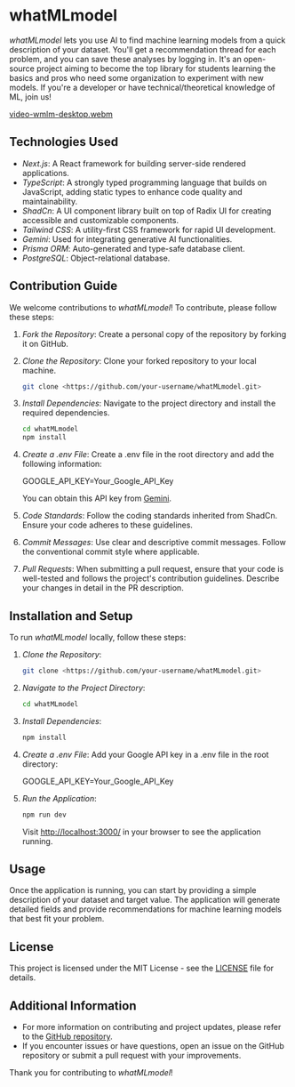 # whatMLmodel

*whatMLmodel* lets you use AI to find machine learning models from a quick description of your dataset. You'll get a recommendation thread for each problem, and you can save these analyses by logging in. It's an open-source project aiming to become the top library for students learning the basics and pros who need some organization to experiment with new models. If you're a developer or have technical/theoretical knowledge of ML, join us!

[video-wmlm-desktop.webm](https://github.com/user-attachments/assets/d1e09e7c-9d0b-4e85-9c06-5b613a481b89)

## Technologies Used

- *Next.js*: A React framework for building server-side rendered applications.
- *TypeScript*: A strongly typed programming language that builds on JavaScript, adding static types to enhance code quality and maintainability.
- *ShadCn*: A UI component library built on top of Radix UI for creating accessible and customizable components.
- *Tailwind CSS*: A utility-first CSS framework for rapid UI development.
- *Gemini*: Used for integrating generative AI functionalities.
- *Prisma ORM*: Auto-generated and type-safe database client.
- *PostgreSQL*: Object-relational database.

## Contribution Guide

We welcome contributions to *whatMLmodel*! To contribute, please follow these steps:

1. *Fork the Repository*: Create a personal copy of the repository by forking it on GitHub.
2. *Clone the Repository*: Clone your forked repository to your local machine.

    ```bash
    git clone <https://github.com/your-username/whatMLmodel.git>
    ```

3. *Install Dependencies*: Navigate to the project directory and install the required dependencies.

    ```bash
    cd whatMLmodel
    npm install
    ```

4. *Create a .env File*: Create a .env file in the root directory and add the following information:

    GOOGLE_API_KEY=Your_Google_API_Key

    You can obtain this API key from [Gemini](https://aistudio.google.com).
5. *Code Standards*: Follow the coding standards inherited from ShadCn. Ensure your code adheres to these guidelines.
6. *Commit Messages*: Use clear and descriptive commit messages. Follow the conventional commit style where applicable.
7. *Pull Requests*: When submitting a pull request, ensure that your code is well-tested and follows the project's contribution guidelines. Describe your changes in detail in the PR description.

## Installation and Setup

To run *whatMLmodel* locally, follow these steps:

1. *Clone the Repository*:

    ```bash
    git clone <https://github.com/your-username/whatMLmodel.git>
    ```

2. *Navigate to the Project Directory*:

    ```bash
    cd whatMLmodel
    ```

3. *Install Dependencies*:

    ```bash
    npm install
    ```

4. *Create a .env File*: Add your Google API key in a .env file in the root directory:

    GOOGLE_API_KEY=Your_Google_API_Key

5. *Run the Application*:

    ```bash
    npm run dev
    ```

    Visit <http://localhost:3000/> in your browser to see the application running.

## Usage

Once the application is running, you can start by providing a simple description of your dataset and target value. The application will generate detailed fields and provide recommendations for machine learning models that best fit your problem.

## License

This project is licensed under the MIT License - see the [LICENSE](LICENSE) file for details.

## Additional Information

- For more information on contributing and project updates, please refer to the [GitHub repository](https://github.com/your-username/whatMLmodel).
- If you encounter issues or have questions, open an issue on the GitHub repository or submit a pull request with your improvements.

Thank you for contributing to *whatMLmodel*!
